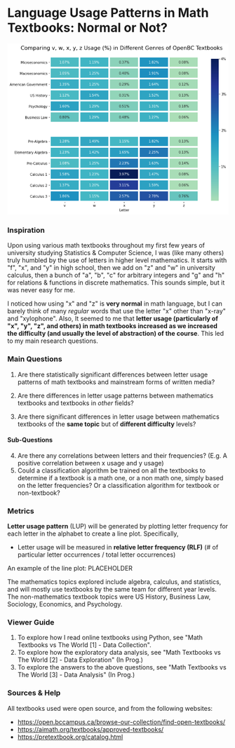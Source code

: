 # Language Usage Patterns in Math Textbooks: Normal or Not?

[comment]: <> (![percentages_graph]&#40;./data/percentages_graph.png&#41;)

![compare_graph](./data/compare_math_non-math.png)
   
### Inspiration
Upon using various math textbooks throughout my first few years of
university studying Statistics & Computer Science, I was (like many
 others) truly humbled by the use of letters in higher level mathematics. 
It starts with "f", "x", and "y" in high school, then we add on "z" and "w" in
university calculus, then a bunch of "a", "b", "c" for arbitrary integers and 
"g" and "h" for relations & functions in discrete mathematics. This sounds simple, but
it was never easy for me. 

I noticed how using "x" and "z" is **very normal** in math language, but I can barely 
think of many *regular* words that use the letter "x" other than "x-ray" and "xylophone". 
Also, It seemed to me that **letter usage (particularly of "x", "y", "z", and others) 
in math textbooks increased as we increased the difficulty (and usually the level of abstraction) 
of the course**. This led to my main research questions.

### Main Questions

1) Are there statistically significant differences between letter usage patterns of math textbooks 
   and mainstream forms of written media?
   
2) Are there differences in letter usage patterns between mathematics textbooks and textbooks 
   in *other* fields?

3) Are there significant differences in letter usage between mathematics textbooks of 
the **same topic** but of **different difficulty** levels?
   
#### Sub-Questions
4) Are there any correlations between letters and their frequencies? (E.g. A positive correlation between x usage and y usage)
5) Could a classification algorithm be trained on all the textbooks to determine if a textbook is a math one, or a 
non math one, simply based on the letter frequencies? Or a classification algorithm for textbook or non-textbook?
   
### Metrics
**Letter usage pattern** (LUP) will be generated by plotting letter frequency for each letter 
in the alphabet to create a line plot. Specifically,
- Letter usage will be measured in **relative letter frequency (RLF)** (# of particular letter 
     occurrences / total letter occurrences)
  
An example of the line plot:
PLACEHOLDER

[comment]: <> (![ alt text for screen readers]&#40;/path/to/image. png "Text to show on mouseover"&#41;)
  
The mathematics topics explored include algebra, calculus, and statistics, and will 
     mostly use textbooks by the same team for different year levels.
The non-mathematics textbook topics were US History, Business Law, Sociology, Economics, and Psychology.

### Viewer Guide
1) To explore how I read online textbooks using Python, see "Math Textbooks vs The World [1] - Data Collection".
2) To explore how the exploratory data analysis, see "Math Textbooks vs The World [2] - Data Exploration" (In Prog.)
3) To explore the answers to the above questions, see "Math Textbooks vs The World [3] - Data Analysis" (In Prog.)

### Sources & Help

All textbooks used were open source, and from the following websites:
- https://open.bccampus.ca/browse-our-collection/find-open-textbooks/
- https://aimath.org/textbooks/approved-textbooks/
- https://pretextbook.org/catalog.html



